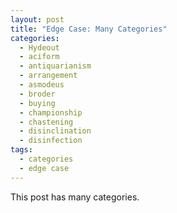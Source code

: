 ```yaml
---
layout: post
title: "Edge Case: Many Categories"
categories:
  - Hydeout
  - aciform
  - antiquarianism
  - arrangement
  - asmodeus
  - broder
  - buying
  - championship
  - chastening
  - disinclination
  - disinfection
tags:
  - categories
  - edge case
---
```


This post has many categories.
